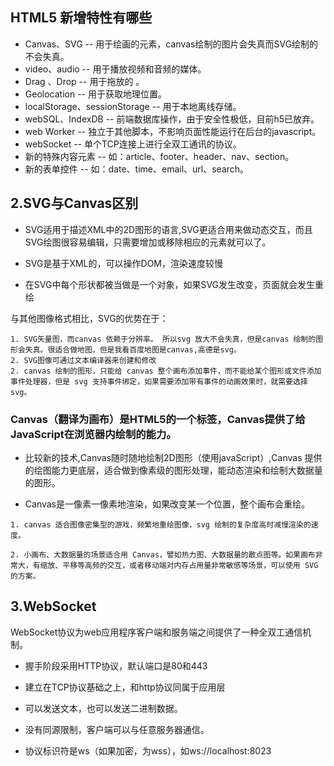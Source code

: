 ## HTML5 新增特性有哪些
+ Canvas、SVG -- 用于绘画的元素，canvas绘制的图片会失真而SVG绘制的不会失真。
+ video、audio -- 用于播放视频和音频的媒体。
+ Drag 、Drop -- 用于拖放的 。
+ Geolocation -- 用于获取地理位置。
+ localStorage、sessionStorage -- 用于本地离线存储。
+ webSQL、IndexDB -- 前端数据库操作，由于安全性极低，目前h5已放弃。
+ web Worker -- 独立于其他脚本，不影响页面性能运行在后台的javascript。
+ webSocket -- 单个TCP连接上进行全双工通讯的协议。
+ 新的特殊内容元素 -- 如：article、footer、header、nav、section。
+ 新的表单控件 -- 如：date、time、email、url、search。

## 2.SVG与Canvas区别
+ SVG适用于描述XML中的2D图形的语言,SVG更适合用来做动态交互，而且SVG绘图很容易编辑，只需要增加或移除相应的元素就可以了。

+ SVG是基于XML的，可以操作DOM，渲染速度较慢

+ 在SVG中每个形状都被当做是一个对象，如果SVG发生改变，页面就会发生重绘


与其他图像格式相比，SVG的优势在于：
```
1. SVG矢量图，而canvas 依赖于分辨率。 所以svg 放大不会失真，但是canvas 绘制的图形会失真。很适合做地图，但是我看百度地图是canvas,高德是svg。
2. SVG图像可通过文本编译器来创建和修改
2. canvas 绘制的图形，只能给 canvas 整个画布添加事件，而不能给某个图形或文件添加事件处理器，但是 svg 支持事件绑定，如果需要添加带有事件的动画效果时，就需要选择 svg。
```

### Canvas（翻译为画布）是HTML5的一个标签，Canvas提供了给JavaScript在浏览器内绘制的能力。

+ 比较新的技术,Canvas随时随地绘制2D图形（使用javaScript）,Canvas 提供的绘图能力更底层，适合做到像素级的图形处理，能动态渲染和绘制大数据量的图形。

+ Canvas是一像素一像素地渲染，如果改变某一个位置，整个画布会重绘。
```
1. canvas 适合图像密集型的游戏，频繁地重绘图像，svg 绘制的复杂度高时减慢渲染的速度。

2. 小画布、大数据量的场景适合用 Canvas，譬如热力图、大数据量的散点图等。如果画布非常大，有缩放、平移等高频的交互，或者移动端对内存占用量非常敏感等场景，可以使用 SVG 的方案。
```

## 3.WebSocket
WebSocket协议为web应用程序客户端和服务端之间提供了一种全双工通信机制。
+ 握手阶段采用HTTP协议，默认端口是80和443

+ 建立在TCP协议基础之上，和http协议同属于应用层

+ 可以发送文本，也可以发送二进制数据。

+ 没有同源限制，客户端可以与任意服务器通信。

+ 协议标识符是ws（如果加密，为wss），如ws://localhost:8023
